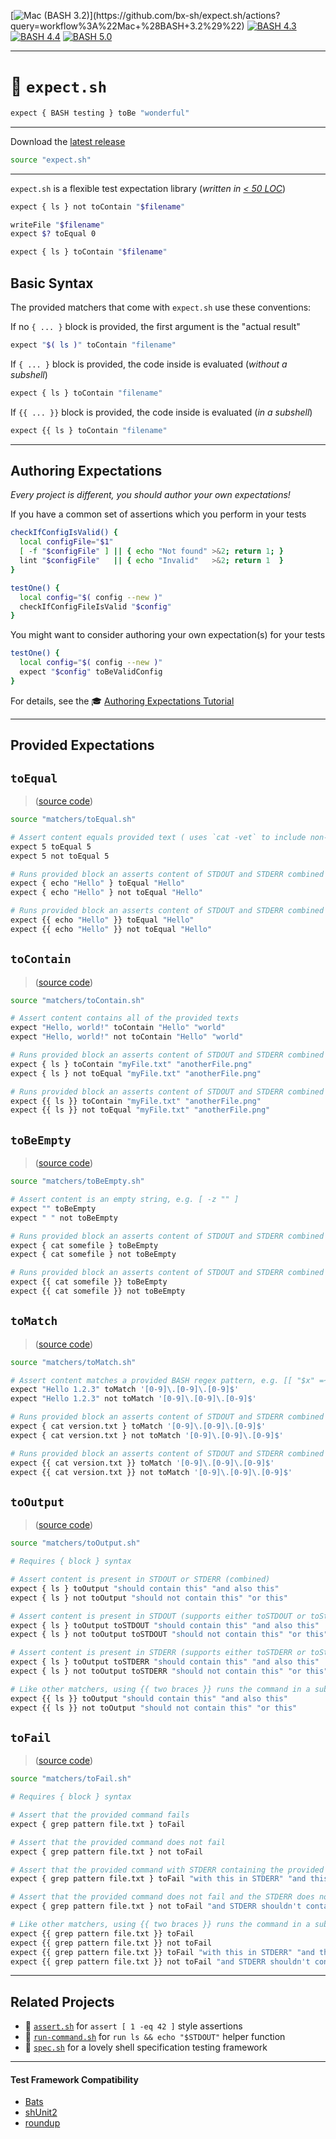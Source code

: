 [![Mac (BASH 3.2)](https://github.com/bx-sh/expect.sh/workflows/Mac%20(BASH%203.2)/badge.svg)](https://github.com/bx-sh/expect.sh/actions?query=workflow%3A%22Mac+%28BASH+3.2%29%22) [![BASH 4.3](https://github.com/bx-sh/expect.sh/workflows/BASH%204.3/badge.svg)](https://github.com/bx-sh/expect.sh/actions?query=workflow%3A%22BASH+4.3%22) [![BASH 4.4](https://github.com/bx-sh/expect.sh/workflows/BASH%204.4/badge.svg)](https://github.com/bx-sh/expect.sh/actions?query=workflow%3A%22BASH+4.4%22) [![BASH 5.0](https://github.com/bx-sh/expect.sh/workflows/BASH%205.0/badge.svg)](https://github.com/bx-sh/expect.sh/actions?query=workflow%3A%22BASH+5.0%22)

---

# 🧐 `expect.sh`

```sh
expect { BASH testing } toBe "wonderful"
```

---

Download the [latest release](https://github.com/bx-sh/expect.sh/archive/v0.2.3.tar.gz)

```sh
source "expect.sh"
```

---

`expect.sh` is a flexible test expectation library (_written in [< 50 LOC](https://github.com/bx-sh/expect.sh/blob/master/expect.sh)_)


```sh
expect { ls } not toContain "$filename"

writeFile "$filename"
expect $? toEqual 0

expect { ls } toContain "$filename"
```

## Basic Syntax

The provided matchers that come with `expect.sh` use these conventions:

If no `{ ... }` block is provided, the first argument is the "actual result"

```sh
expect "$( ls )" toContain "filename"
```

If `{ ... }` block is provided, the code inside is evaluated (_without a subshell_)

```sh
expect { ls } toContain "filename"
```

If `{{ ... }}` block is provided, the code inside is evaluated (_in a subshell_)

```sh
expect {{ ls } toContain "filename"
```

---

## Authoring Expectations

_Every project is different, you should author your own expectations!_

If you have a common set of assertions which you perform in your tests

```sh
checkIfConfigIsValid() {
  local configFile="$1"
  [ -f "$configFile" ] || { echo "Not found" >&2; return 1; }
  lint "$configFile"   || { echo "Invalid"   >&2; return 1  }
}

testOne() {
  local config="$( config --new )"
  checkIfConfigFileIsValid "$config"
}
```

You might want to consider authoring your own expectation(s) for your tests

```sh
testOne() {
  local config="$( config --new )"
  expect "$config" toBeValidConfig
}
```

For details, see the 🎓 [Authoring Expectations Tutorial](AUTHORING)

---

## Provided Expectations

## `toEqual`

> ([source code](https://github.com/bx-sh/expect.sh/blob/master/matchers/toEqual.sh))

```sh
source "matchers/toEqual.sh"

# Assert content equals provided text ( uses `cat -vet` to include non-visible characters )
expect 5 toEqual 5
expect 5 not toEqual 5

# Runs provided block an asserts content of STDOUT and STDERR combined (does not run in subshell)
expect { echo "Hello" } toEqual "Hello"
expect { echo "Hello" } not toEqual "Hello"

# Runs provided block an asserts content of STDOUT and STDERR combined (runs in subshell)
expect {{ echo "Hello" }} toEqual "Hello"
expect {{ echo "Hello" }} not toEqual "Hello"
```

## `toContain`

> ([source code](https://github.com/bx-sh/expect.sh/blob/master/matchers/toContain.sh))

```sh
source "matchers/toContain.sh"

# Assert content contains all of the provided texts
expect "Hello, world!" toContain "Hello" "world"
expect "Hello, world!" not toContain "Hello" "world"

# Runs provided block an asserts content of STDOUT and STDERR combined (does not run in subshell)
expect { ls } toContain "myFile.txt" "anotherFile.png"
expect { ls } not toEqual "myFile.txt" "anotherFile.png"

# Runs provided block an asserts content of STDOUT and STDERR combined (runs in subshell)
expect {{ ls }} toContain "myFile.txt" "anotherFile.png"
expect {{ ls }} not toEqual "myFile.txt" "anotherFile.png"
```

## `toBeEmpty`

> ([source code](https://github.com/bx-sh/expect.sh/blob/master/matchers/toBeEmpty.sh))

```sh
source "matchers/toBeEmpty.sh"

# Assert content is an empty string, e.g. [ -z "" ]
expect "" toBeEmpty
expect " " not toBeEmpty

# Runs provided block an asserts content of STDOUT and STDERR combined (does not run in subshell)
expect { cat somefile } toBeEmpty
expect { cat somefile } not toBeEmpty

# Runs provided block an asserts content of STDOUT and STDERR combined (runs in subshell)
expect {{ cat somefile }} toBeEmpty
expect {{ cat somefile }} not toBeEmpty
```

## `toMatch`

> ([source code](https://github.com/bx-sh/expect.sh/blob/master/matchers/toMatch.sh))

```sh
source "matchers/toMatch.sh"

# Assert content matches a provided BASH regex pattern, e.g. [[ "$x" =~ $pattern ]]
expect "Hello 1.2.3" toMatch '[0-9]\.[0-9]\.[0-9]$'
expect "Hello 1.2.3" not toMatch '[0-9]\.[0-9]\.[0-9]$'

# Runs provided block an asserts content of STDOUT and STDERR combined (does not run in subshell)
expect { cat version.txt } toMatch '[0-9]\.[0-9]\.[0-9]$'
expect { cat version.txt } not toMatch '[0-9]\.[0-9]\.[0-9]$'

# Runs provided block an asserts content of STDOUT and STDERR combined (runs in subshell)
expect {{ cat version.txt }} toMatch '[0-9]\.[0-9]\.[0-9]$'
expect {{ cat version.txt }} not toMatch '[0-9]\.[0-9]\.[0-9]$'
```

## `toOutput`

> ([source code](https://github.com/bx-sh/expect.sh/blob/master/matchers/toOutput.sh))

```sh
source "matchers/toOutput.sh"

# Requires { block } syntax

# Assert content is present in STDOUT or STDERR (combined)
expect { ls } toOutput "should contain this" "and also this"
expect { ls } not toOutput "should not contain this" "or this"

# Assert content is present in STDOUT (supports either toSTDOUT or toStdout)
expect { ls } toOutput toSTDOUT "should contain this" "and also this"
expect { ls } not toOutput toSTDOUT "should not contain this" "or this"

# Assert content is present in STDERR (supports either toSTDERR or toStderr)
expect { ls } toOutput toSTDERR "should contain this" "and also this"
expect { ls } not toOutput toSTDERR "should not contain this" "or this"

# Like other matchers, using {{ two braces }} runs the command in a subshell
expect {{ ls }} toOutput "should contain this" "and also this"
expect {{ ls }} not toOutput "should not contain this" "or this"
```

## `toFail`

> ([source code](https://github.com/bx-sh/expect.sh/blob/master/matchers/toFail.sh))

```sh
source "matchers/toFail.sh"

# Requires { block } syntax

# Assert that the provided command fails
expect { grep pattern file.txt } toFail

# Assert that the provided command does not fail
expect { grep pattern file.txt } not toFail

# Assert that the provided command with STDERR containing the provided text
expect { grep pattern file.txt } toFail "with this in STDERR" "and this"

# Assert that the provided command does not fail and the STDERR does not contain the provided text
expect { grep pattern file.txt } not toFail "and STDERR shouldn't contain this" "or this"

# Like other matchers, using {{ two braces }} runs the command in a subshell
expect {{ grep pattern file.txt }} toFail
expect {{ grep pattern file.txt }} not toFail
expect {{ grep pattern file.txt }} toFail "with this in STDERR" "and this"
expect {{ grep pattern file.txt }} not toFail "and STDERR shouldn't contain this" "or this"
```

---

## Related Projects

 - 🧐 [`assert.sh`](https://assert.sh) for `assert [ 1 -eq 42 ]` style assertions
 - 🚀 [`run-command.sh`](https://run-command.pages.sh) for `run ls && echo "$STDOUT"` helper function
 - 🔬 [`spec.sh`](https://specs.sh) for a lovely shell specification testing framework

---

#### Test Framework Compatibility

- [Bats](https://github.com/bats-core/bats-core)
- [shUnit2](https://github.com/kward/shunit2/)
- [roundup](http://bmizerany.github.io/roundup/roundup.1.html)

